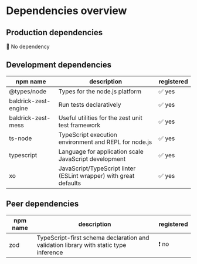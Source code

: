 # Dependencies overview

## Production dependencies

🎉 No dependency

## Development dependencies

| npm name             | description                                                       | registered |
| -------------------- | ----------------------------------------------------------------- | ---------- |
| @types/node          | Types for the node.js platform                                    | ✅ yes      |
| baldrick-zest-engine | Run tests declaratively                                           | ✅ yes      |
| baldrick-zest-mess   | Useful utilities for the zest unit test framework                 | ✅ yes      |
| ts-node              | TypeScript execution environment and REPL for node.js             | ✅ yes      |
| typescript           | Language for application scale JavaScript development             | ✅ yes      |
| xo                   | JavaScript/TypeScript linter (ESLint wrapper) with great defaults | ✅ yes      |

## Peer dependencies

| npm name | description                                                                           | registered |
| -------- | ------------------------------------------------------------------------------------- | ---------- |
| zod      | TypeScript-first schema declaration and validation library with static type inference | ❗ no       |
